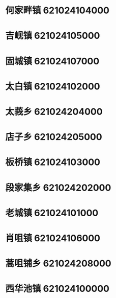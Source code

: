 # 何家畔镇 621024104000
# 吉岘镇 621024105000
# 固城镇 621024107000
# 太白镇 621024102000
# 太莪乡 621024204000
# 店子乡 621024205000
# 板桥镇 621024103000
# 段家集乡 621024202000
# 老城镇 621024101000
# 肖咀镇 621024106000
# 蒿咀铺乡 621024208000
# 西华池镇 621024100000
